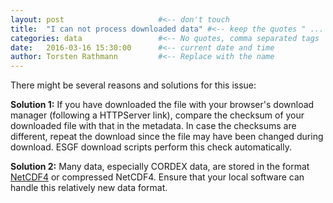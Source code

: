 ```yaml
---
layout: post                     #<-- don't touch
title:  "I can not process downloaded data" #<-- keep the quotes " ... "
categories: data                 #<-- No quotes, comma separated tags
date:   2016-03-16 15:30:00      #<-- current date and time
author: Torsten Rathmann         #<-- Replace with the name
---
```


There might be several reasons and solutions for this issue:

**Solution 1:** If you have downloaded the file with your browser's download manager (following a HTTPServer link), compare the checksum of your downloaded file with that in the metadata. In case the checksums are different, repeat the download since the file may have been changed during download. ESGF download scripts perform this check automatically.

**Solution 2:** Many data, especially CORDEX data, are stored in the format [NetCDF4][NetCDF] or compressed NetCDF4. Ensure that your local software can handle this relatively new data format.

[NetCDF]: http://www.unidata.ucar.edu/software/netcdf/


